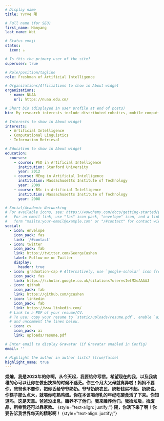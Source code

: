 ```yaml
---
# Display name
title: YvYve 陽

# Full name (for SEO)
first_name: Hanyang
last_name: Wei

# Status emoji
status:
  icon: ☕️

# Is this the primary user of the site?
superuser: true

# Role/position/tagline
role: Freshman of Artificial Intelligence

# Organizations/Affiliations to show in About widget
organizations:
  - name: NUAA
    url: https://nuaa.edu.cn/

# Short bio (displayed in user profile at end of posts)
bio: My research interests include distributed robotics, mobile computing and programmable matter.

# Interests to show in About widget
interests:
  - Artificial Intelligence
  - Computational Linguistics
  - Information Retrieval

# Education to show in About widget
education:
  courses:
    - course: PhD in Artificial Intelligence
      institution: Stanford University
      year: 2012
    - course: MEng in Artificial Intelligence
      institution: Massachusetts Institute of Technology
      year: 2009
    - course: BSc in Artificial Intelligence
      institution: Massachusetts Institute of Technology
      year: 2008

# Social/Academic Networking
# For available icons, see: https://wowchemy.com/docs/getting-started/page-builder/#icons
#   For an email link, use "fas" icon pack, "envelope" icon, and a link in the
#   form "mailto:your-email@example.com" or "/#contact" for contact widget.
social:
  - icon: envelope
    icon_pack: fas
    link: '/#contact'
  - icon: twitter
    icon_pack: fab
    link: https://twitter.com/GeorgeCushen
    label: Follow me on Twitter
    display:
      header: true
  - icon: graduation-cap # Alternatively, use `google-scholar` icon from `ai` icon pack
    icon_pack: fas
    link: https://scholar.google.co.uk/citations?user=sIwtMXoAAAAJ
  - icon: github
    icon_pack: fab
    link: https://github.com/gcushen
  - icon: linkedin
    icon_pack: fab
    link: https://www.linkedin.com/
  # Link to a PDF of your resume/CV.
  # To use: copy your resume to `static/uploads/resume.pdf`, enable `ai` icons in `params.yaml`,
  # and uncomment the lines below.
  - icon: cv
    icon_pack: ai
    link: uploads/resume.pdf

# Enter email to display Gravatar (if Gravatar enabled in Config)
email: ''

# Highlight the author in author lists? (true/false)
highlight_name: true
---
```


**煜爚，我是2023年的你啊，从今天起，我要给你写信。希望现在的我，以及我幼稚的心可以让你在做出抉择的时候不迷茫。你三个月大父母就离异啦！妈妈不要你，爸爸也不要你，把你丢给爷爷奶奶。爷爷奶奶农民，奶粉钱买不起。奶奶说，你筷子那么点大，就喂你吃熟鸡蛋。你在本该喝母乳的年纪吃硬食活了下来。你知道吗，这是天意。爸爸没出息，赡养不了他们。我来赡养他们。我捡垃圾，捡废品，所幸我还可以靠家教。**
{style="text-align: justify;"}
**陽，你活下来了啊！你要告诉我世界每天的精彩啊！**
{style="text-align: justify;"}